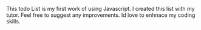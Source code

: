 This todo List is my first work of using Javascript. I created this list with my tutor. Feel free to suggest any improvements. Id love to enhnace my coding skills.